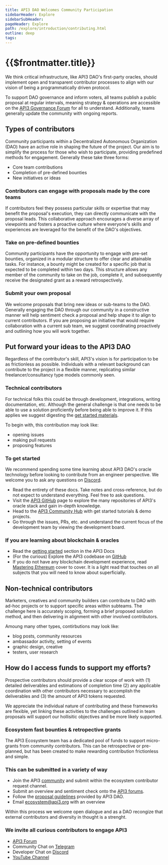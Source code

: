 ```yaml
---
title: API3 DAO Welcomes Community Participation
sidebarHeader: Explore
sidebarSubHeader:
pageHeader: Explore
path: /explore/introduction/contributing.html
outline: deep
tags:
---
```


<PageHeader/>

<SearchHighlight/>

<FlexStartTag/>

# {{$frontmatter.title}} 

We think critical infrastructure, like API3 DAO's first-party oracles, should
implement open and transparent contributor processes to align with our vision of
being a programmatically driven protocol.

To support DAO governance and inform voters, all teams publish a public proposal
at regular intervals, meaning strategy & operations are accessible on the
[API3 Governance Forum](https://forum.api3.org/) for all to understand.
Additionally, teams generally update the community with ongoing reports.

## Types of contributors

Community participants within a Decentralized Autonomous Organization (DAO) have
an active role in shaping the future of the project. Our aim is to simplify the
process for those who wish to participate, providing predefined methods for
engagement. Generally these take three forms:

- Core team contributions 
- Completion of pre-defined bounties 
- New initiatives or ideas

### Contributors can engage with proposals made by the core teams

If contributors feel they possess particular skills or expertise that may
benefit the proposal's execution, they can directly communicate with the
proposal leads. This collaborative approach encourages a diverse array of
viewpoints and fosters a proactive culture where everyone's skills and
experiences are leveraged for the benefit of the DAO's objectives.

### Take on pre-defined bounties

Community participants have the opportunity to engage with pre-set bounties,
organized in a modular structure to offer clear and attainable tasks. For
instance, a bounty might be created for a specific job that is expected to be
completed within two days. This structure allows any member of the community to
take on the job, complete it, and subsequently receive the designated grant as a
reward retrospectively.

### Submit your own proposal

We welcome proposals that bring new ideas or sub-teams to the DAO. Generally
engaging the DAO through our community in a constructive manner will help
sentiment check a proposal and help shape it to align to current contributors.
If you are proposing an initiative that would require collaboration with a
current sub team, we suggest coordinating proactively and outlining how you
will work together.

## Put forward your ideas to the API3 DAO

Regardless of the contributor's skill, API3's vision is for participation to be
as frictionless as possible. Individuals with a relevant background can
contribute to the project in a flexible manner, replicating similar
freelancer/consultancy type models commonly seen.

### Technical contributors

For technical folks this could be through development, integrations, writing
documentation, etc. Although the general challenge is that one needs to be able
to use a solution proficiently before being able to improve it. If this applies
we suggest digesting the [get started materials](index.md).

To begin with, this contribution may look like:

- opening issues
- making pull requests
- proposing features

### To get started

We recommend spending some time learning about API3 DAO's oracle technology
before looking to contribute from an engineer perspective. We welcome you to ask
any questions on [Discord<ExternalLinkImage/>](https://discord.gg/qnRrcfnm5W).

- Read the entirety of these docs. Take notes and cross-reference, but do not
  expect to understand everything. Feel free to ask questions.
- Visit the [API3 GitHub<externalLinkImage/>](https://github.com/api3dao) page
 to explore the many repositories of API3's oracle stack and gain in-depth knowledge.
 - Head to the [API3 Community Hub](https://github.com/api3-ecosystem/doc-hub.git) with get started tutorials & demo projects.
- Go through the issues, PRs, etc. and understand the current focus of the
  development team by viewing the development board.

### If you are learning about blockchain & oracles

- Read the
  [getting started<ExternalLinkImage/>](docs/explore/introduction/index.md)
  section in the API3 Docs
- (For the curious) Explore the API3 codebase on
  [GitHub<ExternalLinkImage/>](https://github.com/api3dao)
- If you do not have any blockchain development experience, read
  [Mastering Ethereum<ExternalLinkImage/>](https://github.com/ethereumbook/ethereumbook)
  cover to cover. It is a light read that touches on all subjects that you will
  need to know about superficially.

## Non-technical contributors

Marketers, creatives and community builders can contribute to DAO with
ad-hoc projects or to support specific areas within subteams. The challenge here
is accurately scoping, forming a brief proposed solution method, and then
delivering in alignment with other involved contributors.

Amoung many other types, contirbutions may look like:

- blog posts, community resources
- ambassador activity, setting of events
- graphic design, creative 
- testers, user research


## How do I access funds to support my efforts? 

Prospective contributors should provide a clear scope of work with (1) detailed
deliverables and estimations of completion time (2) any applicable coordination
with other contributors necessary to accomplish the deliverables and (3) the
amount of API3 tokens requested.

We appreciate the individual nature of contributing and these frameworks are
flexible, yet linking these activities to the challenges outlined in team
proposals will support our hollisitic objectives and be more likely supported.

### Ecosystem fast bounties & retropective grants

The API3 Ecosystem team has a dedicated pool of funds to support micro-grants from community contributors. This can be retrospective or pre-planned, but has been created to make rewarding contribution frictionless and simple. 

### This can be submitted in a variety of way

- Join the API3 [community<ExternalLinkImage/>](https://discord.gg/qnRrcfnm5W)
and submit within the ecosystem contributor request channel. 
- Submit an
overview and sentiment check onto the [API3 forums](https://forum.api3.org/). 
- Follow the [proposal guidelines](https://docs.api3.org/guides/dao-members/proposals.html#proposal-creation) provided by API3 DAO.
- Email
ecosystem@api3.org with an overview

Within this process we welcome open dialogue and as a DAO recongize that
external contributors and diversity in thought is a strenght. 

### We invite all curious contributors to engage API3 

- [API3 Forum<ExternalLinkImage/>](https://forum.api3.org/)
- Community Chat on [Telegram<ExternalLinkImage/>](https://t.me/API3DAO)
- Developer Chat on [Discord<ExternalLinkImage/>](https://discord.gg/qnRrcfnm5W)
- [YouTube Channel<ExternalLinkImage/>](https://www.youtube.com/channel/UCCpUthOhahxjdeX9T7t7nJQ)

<FlexEndTag/>
